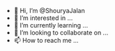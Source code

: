 - 👋 Hi, I’m @ShouryaJalan
- 👀 I’m interested in ...
- 🌱 I’m currently learning ...
- 💞️ I’m looking to collaborate on ...
- 📫 How to reach me ...

<!---
ShouryaJalan/ShouryaJalan is a ✨ special ✨ repository because its `README.md` (this file) appears on your GitHub profile.
You can click the Preview link to take a look at your changes.
--->
